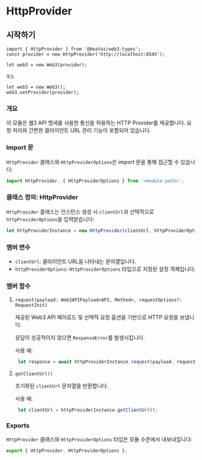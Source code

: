 # HttpProvider

## 시작하기
```Typscript
import { HttpProvider } from '@beatoz/web3-types';
const provider = new HttpProvider('http://localhost:8545');

let web3 = new Web3(provider);

또는

let web3 = new Web3();
web3.setProvider(provider);
```

### 개요

이 모듈은 웹3 API 명세를 사용한 통신을 허용하는 HTTP Provider를 제공합니다. 요청 처리와 간편한 클라이언트 URL 관리 기능이 포함되어 있습니다.

### Import 문

`HttpProvider` 클래스와 `HttpProviderOptions`은 import 문을 통해 접근할 수 있습니다:

```javascript
import HttpProvider, { HttpProviderOptions } from '<module-path>';
```

### 클래스 정의: HttpProvider

`HttpProvider` 클래스는 인스턴스 생성 시 `clientUrl`과 선택적으로 `httpProviderOptions`을 입력받습니다:

```javascript
let httpProviderInstance = new HttpProvider(clientUrl, httpProviderOptions);
```

### 멤버 변수

- `clientUrl`: 클라이언트 URL을 나타내는 문자열입니다.
- `httpProviderOptions`: `HttpProviderOptions` 타입으로 지정된 설정 객체입니다.

### 멤버 함수

1. `request(payload: Web3APIPayload<API, Method>, requestOptions?: RequestInit)`

   제공된 Web3 API 페이로드 및 선택적 요청 옵션을 기반으로 HTTP 요청을 보냅니다.

   응답이 성공적이지 않으면 `ResponseError`를 발생시킵니다.

   사용 예:

   ```javascript
    let response = await httpProviderInstance.request(payload, requestOptions);
   ```

2. `getClientUrl()`

   초기화된 `clientUrl` 문자열을 반환합니다.

   사용 예:

   ```javascript
    let clientUrl = httpProviderInstance.getClientUrl();
   ```

### Exports

`HttpProvider` 클래스와 `HttpProviderOptions` 타입은 모듈 수준에서 내보내집니다:

```javascript
export { HttpProvider, HttpProviderOptions };
```
